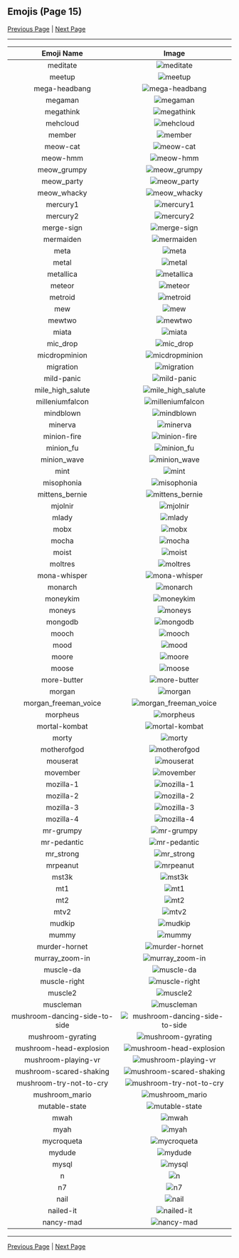 
## Emojis (Page 15)

[Previous Page](/docs/denverdevs/page-m-0014.md)
  | [Next Page](/docs/denverdevs/page-n-0016.md)

<hr />

|Emoji Name|Image|
| :-: | :-: |
|meditate| ![meditate](/emojis/denverdevs/meditate.png)|
|meetup| ![meetup](/emojis/denverdevs/meetup.png)|
|mega-headbang| ![mega-headbang](/emojis/denverdevs/mega-headbang.gif)|
|megaman| ![megaman](/emojis/denverdevs/megaman.gif)|
|megathink| ![megathink](/emojis/denverdevs/megathink.gif)|
|mehcloud| ![mehcloud](/emojis/denverdevs/mehcloud.png)|
|member| ![member](/emojis/denverdevs/member.png)|
|meow-cat| ![meow-cat](/emojis/denverdevs/meow-cat.png)|
|meow-hmm| ![meow-hmm](/emojis/denverdevs/meow-hmm.gif)|
|meow_grumpy| ![meow_grumpy](/emojis/denverdevs/meow_grumpy.png)|
|meow_party| ![meow_party](/emojis/denverdevs/meow_party.gif)|
|meow_whacky| ![meow_whacky](/emojis/denverdevs/meow_whacky.gif)|
|mercury1| ![mercury1](/emojis/denverdevs/mercury1.png)|
|mercury2| ![mercury2](/emojis/denverdevs/mercury2.png)|
|merge-sign| ![merge-sign](/emojis/denverdevs/merge-sign.png)|
|mermaiden| ![mermaiden](/emojis/denverdevs/mermaiden.png)|
|meta| ![meta](/emojis/denverdevs/meta.png)|
|metal| ![metal](/emojis/denverdevs/metal.png)|
|metallica| ![metallica](/emojis/denverdevs/metallica.png)|
|meteor| ![meteor](/emojis/denverdevs/meteor.png)|
|metroid| ![metroid](/emojis/denverdevs/metroid.gif)|
|mew| ![mew](/emojis/denverdevs/mew.gif)|
|mewtwo| ![mewtwo](/emojis/denverdevs/mewtwo.gif)|
|miata| ![miata](/emojis/denverdevs/miata.png)|
|mic_drop| ![mic_drop](/emojis/denverdevs/mic_drop.jpg)|
|micdropminion| ![micdropminion](/emojis/denverdevs/micdropminion.gif)|
|migration| ![migration](/emojis/denverdevs/migration.gif)|
|mild-panic| ![mild-panic](/emojis/denverdevs/mild-panic.png)|
|mile_high_salute| ![mile_high_salute](/emojis/denverdevs/mile_high_salute.png)|
|milleniumfalcon| ![milleniumfalcon](/emojis/denverdevs/milleniumfalcon.gif)|
|mindblown| ![mindblown](/emojis/denverdevs/mindblown.gif)|
|minerva| ![minerva](/emojis/denverdevs/minerva.png)|
|minion-fire| ![minion-fire](/emojis/denverdevs/minion-fire.jpg)|
|minion_fu| ![minion_fu](/emojis/denverdevs/minion_fu.png)|
|minion_wave| ![minion_wave](/emojis/denverdevs/minion_wave.png)|
|mint| ![mint](/emojis/denverdevs/mint.png)|
|misophonia| ![misophonia](/emojis/denverdevs/misophonia.gif)|
|mittens_bernie| ![mittens_bernie](/emojis/denverdevs/mittens_bernie.png)|
|mjolnir| ![mjolnir](/emojis/denverdevs/mjolnir.png)|
|mlady| ![mlady](/emojis/denverdevs/mlady.jpg)|
|mobx| ![mobx](/emojis/denverdevs/mobx.png)|
|mocha| ![mocha](/emojis/denverdevs/mocha.png)|
|moist| ![moist](/emojis/denverdevs/moist.png)|
|moltres| ![moltres](/emojis/denverdevs/moltres.gif)|
|mona-whisper| ![mona-whisper](/emojis/denverdevs/mona-whisper.gif)|
|monarch| ![monarch](/emojis/denverdevs/monarch.png)|
|moneykim| ![moneykim](/emojis/denverdevs/moneykim.gif)|
|moneys| ![moneys](/emojis/denverdevs/moneys.png)|
|mongodb| ![mongodb](/emojis/denverdevs/mongodb.png)|
|mooch| ![mooch](/emojis/denverdevs/mooch.png)|
|mood| ![mood](/emojis/denverdevs/mood.png)|
|moore| ![moore](/emojis/denverdevs/moore.gif)|
|moose| ![moose](/emojis/denverdevs/moose.png)|
|more-butter| ![more-butter](/emojis/denverdevs/more-butter.png)|
|morgan| ![morgan](/emojis/denverdevs/morgan.gif)|
|morgan_freeman_voice| ![morgan_freeman_voice](/emojis/denverdevs/morgan_freeman_voice.png)|
|morpheus| ![morpheus](/emojis/denverdevs/morpheus.png)|
|mortal-kombat| ![mortal-kombat](/emojis/denverdevs/mortal-kombat.png)|
|morty| ![morty](/emojis/denverdevs/morty.jpg)|
|motherofgod| ![motherofgod](/emojis/denverdevs/motherofgod.gif)|
|mouserat| ![mouserat](/emojis/denverdevs/mouserat.gif)|
|movember| ![movember](/emojis/denverdevs/movember.gif)|
|mozilla-1| ![mozilla-1](/emojis/denverdevs/mozilla-1.png)|
|mozilla-2| ![mozilla-2](/emojis/denverdevs/mozilla-2.png)|
|mozilla-3| ![mozilla-3](/emojis/denverdevs/mozilla-3.png)|
|mozilla-4| ![mozilla-4](/emojis/denverdevs/mozilla-4.png)|
|mr-grumpy| ![mr-grumpy](/emojis/denverdevs/mr-grumpy.png)|
|mr-pedantic| ![mr-pedantic](/emojis/denverdevs/mr-pedantic.png)|
|mr_strong| ![mr_strong](/emojis/denverdevs/mr_strong.png)|
|mrpeanut| ![mrpeanut](/emojis/denverdevs/mrpeanut.png)|
|mst3k| ![mst3k](/emojis/denverdevs/mst3k.jpg)|
|mt1| ![mt1](/emojis/denverdevs/mt1.gif)|
|mt2| ![mt2](/emojis/denverdevs/mt2.gif)|
|mtv2| ![mtv2](/emojis/denverdevs/mtv2.png)|
|mudkip| ![mudkip](/emojis/denverdevs/mudkip.gif)|
|mummy| ![mummy](/emojis/denverdevs/mummy.gif)|
|murder-hornet| ![murder-hornet](/emojis/denverdevs/murder-hornet.jpg)|
|murray_zoom-in| ![murray_zoom-in](/emojis/denverdevs/murray_zoom-in.gif)|
|muscle-da| ![muscle-da](/emojis/denverdevs/muscle-da.png)|
|muscle-right| ![muscle-right](/emojis/denverdevs/muscle-right.png)|
|muscle2| ![muscle2](/emojis/denverdevs/muscle2.jpg)|
|muscleman| ![muscleman](/emojis/denverdevs/muscleman.gif)|
|mushroom-dancing-side-to-side| ![mushroom-dancing-side-to-side](/emojis/denverdevs/mushroom-dancing-side-to-side.gif)|
|mushroom-gyrating| ![mushroom-gyrating](/emojis/denverdevs/mushroom-gyrating.gif)|
|mushroom-head-explosion| ![mushroom-head-explosion](/emojis/denverdevs/mushroom-head-explosion.gif)|
|mushroom-playing-vr| ![mushroom-playing-vr](/emojis/denverdevs/mushroom-playing-vr.gif)|
|mushroom-scared-shaking| ![mushroom-scared-shaking](/emojis/denverdevs/mushroom-scared-shaking.gif)|
|mushroom-try-not-to-cry| ![mushroom-try-not-to-cry](/emojis/denverdevs/mushroom-try-not-to-cry.gif)|
|mushroom_mario| ![mushroom_mario](/emojis/denverdevs/mushroom_mario.png)|
|mutable-state| ![mutable-state](/emojis/denverdevs/mutable-state.gif)|
|mwah| ![mwah](/emojis/denverdevs/mwah.png)|
|myah| ![myah](/emojis/denverdevs/myah.png)|
|mycroqueta| ![mycroqueta](/emojis/denverdevs/mycroqueta.jpg)|
|mydude| ![mydude](/emojis/denverdevs/mydude.png)|
|mysql| ![mysql](/emojis/denverdevs/mysql.png)|
|n| ![n](/emojis/denverdevs/n.jpg)|
|n7| ![n7](/emojis/denverdevs/n7.jpg)|
|nail| ![nail](/emojis/denverdevs/nail.png)|
|nailed-it| ![nailed-it](/emojis/denverdevs/nailed-it.gif)|
|nancy-mad| ![nancy-mad](/emojis/denverdevs/nancy-mad.png)|

<hr/>

[Previous Page](/docs/denverdevs/page-m-0014.md)
  | [Next Page](/docs/denverdevs/page-n-0016.md)